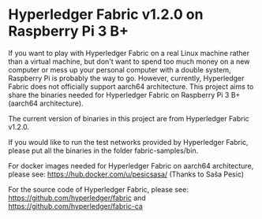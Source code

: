 # Hyperledger Fabric v1.2.0 on Raspberry Pi 3 B+

If you want to play with Hyperledger Fabric on a real Linux machine rather than a virtual machine, but don't want to spend too much money on a new computer or mess up your personal computer with a double system, Raspberry Pi is probably the way to go. However, currently, Hyperledger Fabric does not officially support aarch64 architecture. This project aims to share the binaries needed for Hyperledger Fabric on Raspberry Pi 3 B+ (aarch64 architecture).

The current version of binaries in this project are from Hyperledger Fabric v1.2.0.

If you would like to run the test networks provided by Hyperledger Fabric, please put all the binaries in the folder fabric-samples/bin.

For docker images needed for Hyperledger Fabric on aarch64 architecture, please see:
https://hub.docker.com/u/pesicsasa/
(Thanks to Saša Pesic)

For the source code of Hyperledger Fabric, please see:
https://github.com/hyperledger/fabric and
https://github.com/hyperledger/fabric-ca
